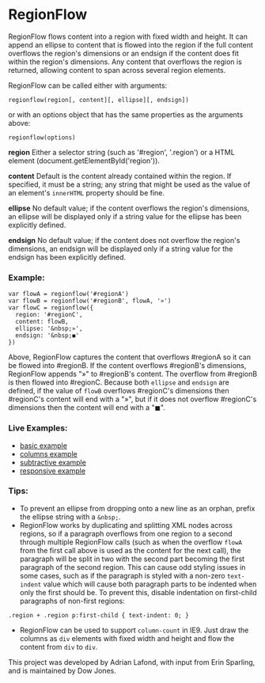 RegionFlow
==========

RegionFlow flows content into a region with fixed width and height. It can append an ellipse to content that is flowed into the region if the full content overflows the region's dimensions or an endsign if the content does fit within the region's dimensions. Any content that overflows the region is returned, allowing content to span across several region elements.

RegionFlow can be called either with arguments:
```
regionflow(region[, content][, ellipse][, endsign])
```
or with an options object that has the same properties as the arguments above:
```
regionflow(options)
```

**region** Either a selector string (such as '#region', '.region') or a HTML element (document.getElementById('region')).

**content** Default is the content already contained within the region. If specified, it must be a string; any string that might be used as the value of an element's `innerHTML` property should be fine.

**ellipse** No default value; if the content overflows the region's dimensions, an ellipse will be displayed only if a string value for the ellipse has been explicitly defined.

**endsign** No default value; if the content does not overflow the region's dimensions, an endsign will be displayed only if a string value for the endsign has been explicitly defined.


### Example:
```
var flowA = regionflow('#regionA')
var flowB = regionflow('#regionB', flowA, '»')
var flowC = regionflow({
  region: '#regionC',
  content: flowB,
  ellipse: '&nbsp;»',
  endsign: '&nbsp;◼'
})
```

Above, RegionFlow captures the content that overflows #regionA so it can be flowed into #regionB. If the content overflows #regionB's dimensions, RegionFlow appends "»" to #regionB's content. The overflow from #regionB is then flowed into #regionC. Because both `ellipse` and `endsign` are defined, if the value of `flowB` overflows #regionC's dimensions then #regionC's content will end with a "»", but if it does not overflow #regionC's dimensions then the content will end with a "◼".

### Live Examples:
* [basic example](http://dowjones.github.io/RegionFlow/demo/basic.html)
* [columns example](http://dowjones.github.io/RegionFlow/demo/columns.html)
* [subtractive example](http://dowjones.github.io/RegionFlow/demo/2-col-subtractive.html)
* [responsive example](http://dowjones.github.io/RegionFlow/demo/responsive.html)

### Tips:
- To prevent an ellipse from dropping onto a new line as an orphan, prefix the ellipse string with a `&nbsp;`.
- RegionFlow works by duplicating and splitting XML nodes across regions, so if a paragraph overflows from one region to a second through multiple RegionFlow calls (such as when the overflow `flowA` from the first call above is used as the content for the next call), the paragraph will be split in two with the second part becoming the first paragraph of the second region. This can cause odd styling issues in some cases, such as if the paragraph is styled with a non-zero `text-indent` value which will cause both paragraph parts to be indented when only the first should be. To prevent this, disable indentation on first-child paragraphs of non-first regions:
```
.region + .region p:first-child { text-indent: 0; }
```
- RegionFlow can be used to support `column-count` in IE9. Just draw the columns as `div` elements with fixed width and height and flow the content from `div` to `div`.

This project was developed by Adrian Lafond, with input from Erin Sparling, and is maintained by Dow Jones.
